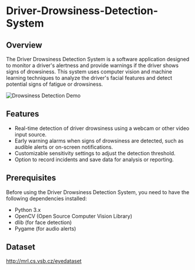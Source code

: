 # Driver-Drowsiness-Detection-System



## Overview

The Driver Drowsiness Detection System is a software application designed to monitor a driver's alertness and provide warnings if the driver shows signs of drowsiness. This system uses computer vision and machine learning techniques to analyze the driver's facial features and detect potential signs of fatigue or drowsiness.

![Drowsiness Detection Demo](drowsiness_demo.gif)

## Features

- Real-time detection of driver drowsiness using a webcam or other video input source.
- Early warning alarms when signs of drowsiness are detected, such as audible alerts or on-screen notifications.
- Customizable sensitivity settings to adjust the detection threshold.
- Option to record incidents and save data for analysis or reporting.

## Prerequisites

Before using the Driver Drowsiness Detection System, you need to have the following dependencies installed:

- Python 3.x
- OpenCV (Open Source Computer Vision Library)
- dlib (for face detection)
- Pygame (for audio alerts)

## Dataset

http://mrl.cs.vsb.cz/eyedataset
